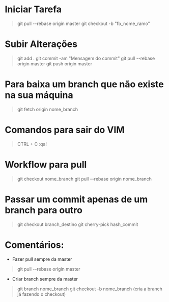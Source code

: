 # Iniciar Tarefa

> git pull --rebase origin master
> git checkout -b "fb_nome_ramo"

# Subir Alterações

> git add .
> git commit -am "Mensagem do commit"
> git pull --rebase origin master
> git push origin master

# Para baixa um branch que não existe na sua máquina

> git fetch origin nome_branch

# Comandos para sair do VIM

> CTRL + C
> :qa!

# Workflow para pull

> git checkout nome_branch
> git pull --rebase origin nome_branch

# Passar um commit apenas de um branch para outro

> git checkout branch_destino
> git cherry-pick hash_commit

# Comentários:

- Fazer pull sempre da master
> git pull --rebase origin master

- Criar branch sempre da master
> git branch nome_branch
> git checkout -b nome_branch (cria a branch já fazendo o checkout)
